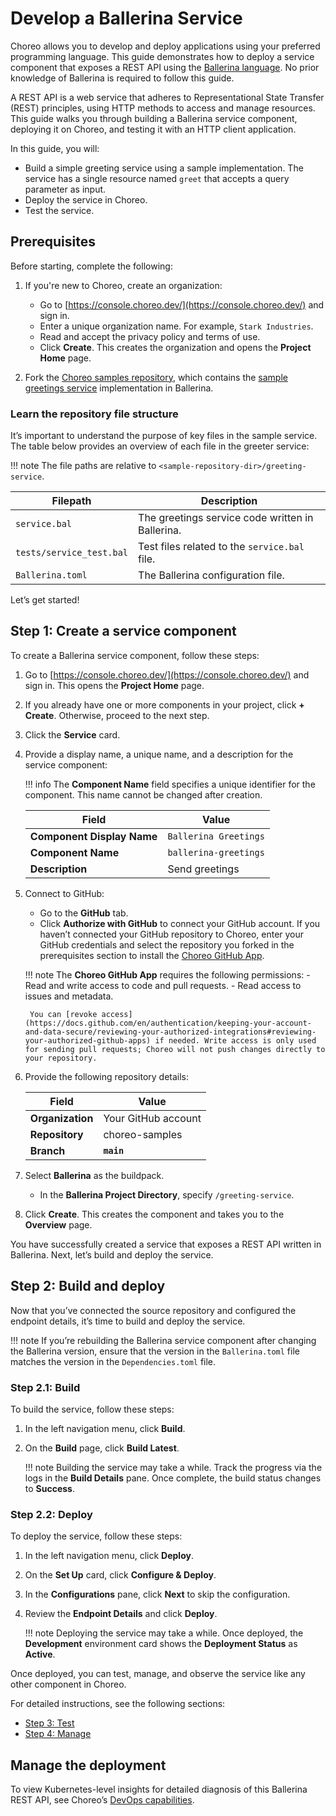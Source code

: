 # Develop a Ballerina Service

Choreo allows you to develop and deploy applications using your preferred programming language. This guide demonstrates how to deploy a service component that exposes a REST API using the [Ballerina language](https://ballerina.io/). No prior knowledge of Ballerina is required to follow this guide.

A REST API is a web service that adheres to Representational State Transfer (REST) principles, using HTTP methods to access and manage resources. This guide walks you through building a Ballerina service component, deploying it on Choreo, and testing it with an HTTP client application.

In this guide, you will:
- Build a simple greeting service using a sample implementation. The service has a single resource named `greet` that accepts a query parameter as input.
- Deploy the service in Choreo.
- Test the service.

## Prerequisites

Before starting, complete the following:

1. If you're new to Choreo, create an organization:
    - Go to [https://console.choreo.dev/](https://console.choreo.dev/) and sign in.
    - Enter a unique organization name. For example, `Stark Industries`.
    - Read and accept the privacy policy and terms of use.
    - Click **Create**. This creates the organization and opens the **Project Home** page.

2. Fork the [Choreo samples repository](https://github.com/wso2/choreo-samples/), which contains the [sample greetings service](https://github.com/wso2/choreo-samples/tree/main/greeting-service) implementation in Ballerina.

### Learn the repository file structure

It’s important to understand the purpose of key files in the sample service. The table below provides an overview of each file in the greeter service:

!!! note
    The file paths are relative to `<sample-repository-dir>/greeting-service`.

| **Filepath**              | **Description**                                                |
|---------------------------|---------------------------------------------------------------|
| `service.bal`             | The greetings service code written in Ballerina.               |
| `tests/service_test.bal`  | Test files related to the `service.bal` file.                  |
| `Ballerina.toml`          | The Ballerina configuration file.                              |

Let’s get started!

## Step 1: Create a service component

To create a Ballerina service component, follow these steps:

1. Go to [https://console.choreo.dev/](https://console.choreo.dev/) and sign in. This opens the **Project Home** page.
2. If you already have one or more components in your project, click **+ Create**. Otherwise, proceed to the next step.
3. Click the **Service** card.
4. Provide a display name, a unique name, and a description for the service component:

    !!! info
        The **Component Name** field specifies a unique identifier for the component. This name cannot be changed after creation.

    | **Field**                 | **Value**               |
    |---------------------------|-------------------------|
    | **Component Display Name**| `Ballerina Greetings`   |
    | **Component Name**        | `ballerina-greetings`   |
    | **Description**           | Send greetings          |

5. Connect to GitHub:
   - Go to the **GitHub** tab.
   - Click **Authorize with GitHub** to connect your GitHub account. If you haven’t connected your GitHub repository to Choreo, enter your GitHub credentials and select the repository you forked in the prerequisites section to install the [Choreo GitHub App](https://github.com/marketplace/choreo-apps).

    !!! note
        The **Choreo GitHub App** requires the following permissions:
        - Read and write access to code and pull requests.
        - Read access to issues and metadata.
        
        You can [revoke access](https://docs.github.com/en/authentication/keeping-your-account-and-data-secure/reviewing-your-authorized-integrations#reviewing-your-authorized-github-apps) if needed. Write access is only used for sending pull requests; Choreo will not push changes directly to your repository.

6. Provide the following repository details:

    | **Field**              | **Value**          |
    |------------------------|--------------------|
    | **Organization**       | Your GitHub account|
    | **Repository**         | choreo-samples     |
    | **Branch**             | **`main`**         |

7. Select **Ballerina** as the buildpack.
   - In the **Ballerina Project Directory**, specify `/greeting-service`.

8. Click **Create**. This creates the component and takes you to the **Overview** page.

You have successfully created a service that exposes a REST API written in Ballerina. Next, let’s build and deploy the service.

## Step 2: Build and deploy

Now that you’ve connected the source repository and configured the endpoint details, it’s time to build and deploy the service.

!!! note
    If you’re rebuilding the Ballerina service component after changing the Ballerina version, ensure that the version in the `Ballerina.toml` file matches the version in the `Dependencies.toml` file.

### Step 2.1: Build

To build the service, follow these steps:

1. In the left navigation menu, click **Build**.
2. On the **Build** page, click **Build Latest**.

    !!! note
        Building the service may take a while. Track the progress via the logs in the **Build Details** pane. Once complete, the build status changes to **Success**.

### Step 2.2: Deploy

To deploy the service, follow these steps:

1. In the left navigation menu, click **Deploy**.
2. On the **Set Up** card, click **Configure & Deploy**.
3. In the **Configurations** pane, click **Next** to skip the configuration.
4. Review the **Endpoint Details** and click **Deploy**.

    !!! note
        Deploying the service may take a while. Once deployed, the **Development** environment card shows the **Deployment Status** as **Active**.

Once deployed, you can test, manage, and observe the service like any other component in Choreo.

For detailed instructions, see the following sections:
- [Step 3: Test](../../testing/test-rest-endpoints-via-the-openapi-console.md)
- [Step 4: Manage](../../api-management/lifecycle-management.md)

## Manage the deployment

To view Kubernetes-level insights for detailed diagnosis of this Ballerina REST API, see Choreo’s [DevOps capabilities](../../devops-and-ci-cd/view-runtime-details.md).
